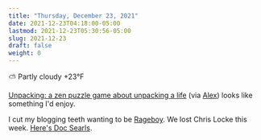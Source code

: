 ```yaml
---
title: "Thursday, December 23, 2021"
date: 2021-12-23T04:18:00-05:00
lastmod: 2021-12-23T05:30:56-05:00
slug: 2021-12-23
draft: false
weight: 0
---
```


⛅️  Partly cloudy +23°F

[Unpacking: a zen puzzle game about unpacking a life](https://www.unpackinggame.com/) (via [Alex](https://alexjj.com/2021-12-22/)) looks like something I'd enjoy.

I cut my blogging teeth wanting to be [Rageboy](http://www.rageboy.com). We lost Chris Locke this week. [Here's Doc Searls](https://blogs.harvard.edu/doc/2021/12/21/rage-in-peace/).

[//]: # "Exported with love from a post written in Org mode"
[//]: # "- https://github.com/kaushalmodi/ox-hugo"
